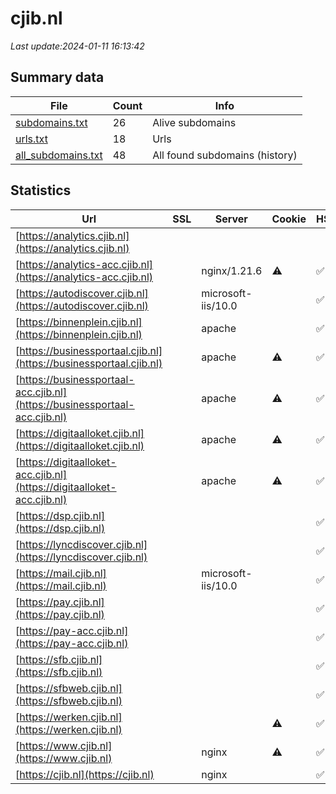 # cjib.nl
*Last update:2024-01-11 16:13:42*
## Summary data
| File       | Count | Info |
|------------|-------|------|
|[subdomains.txt](/data/cjib/subdomains.txt)|26|Alive subdomains|
|[urls.txt](/data/cjib/urls.txt)|18|Urls|
|[all_subdomains.txt](/data/cjib/all_subdomains.txt)|48|All found subdomains (history)|
## Statistics
| Url | SSL | Server | Cookie | HSTS | CSP | XFO | XXP | RP | Tech |
|------------|-------|------|------|------|------|------|------|------|------|
|[https://analytics.cjib.nl](https://analytics.cjib.nl)| | | | | | | |:white_check_mark: | |HSTS Nginx:1.21.6| |
|[https://analytics-acc.cjib.nl](https://analytics-acc.cjib.nl)| |nginx/1.21.6|:warning: |:white_check_mark: | |:warning: |:white_check_mark: | | |:white_check_mark: | |AngularJS HSTS Matom...| |
|[https://autodiscover.cjib.nl](https://autodiscover.cjib.nl)| |microsoft-iis/10.0| |:white_check_mark: | | | | |:white_check_mark: | |HSTS IIS:10.0 Window...| |
|[https://binnenplein.cjib.nl](https://binnenplein.cjib.nl)| |apache| |:white_check_mark: | |:warning: |:white_check_mark: | |:white_check_mark: | |:white_check_mark: | |Apache HTTP Server H...| |
|[https://businessportaal.cjib.nl](https://businessportaal.cjib.nl)| |apache|:warning: |:white_check_mark: | |:white_check_mark: | | |:white_check_mark: | |Apache HTTP Server H...| |
|[https://businessportaal-acc.cjib.nl](https://businessportaal-acc.cjib.nl)| |apache|:warning: |:white_check_mark: | |:white_check_mark: | | |:white_check_mark: | |Apache HTTP Server H...| |
|[https://digitaalloket.cjib.nl](https://digitaalloket.cjib.nl)| |apache|:warning: |:white_check_mark: | |:white_check_mark: | | |:white_check_mark: | |Apache HTTP Server H...| |
|[https://digitaalloket-acc.cjib.nl](https://digitaalloket-acc.cjib.nl)| |apache|:warning: |:white_check_mark: | |:white_check_mark: | | |:white_check_mark: | |Apache HTTP Server H...| |
|[https://dsp.cjib.nl](https://dsp.cjib.nl)| | | |:white_check_mark: | | |:white_check_mark: | | |:white_check_mark: | |HSTS Oracle Dynamic...| |
|[https://lyncdiscover.cjib.nl](https://lyncdiscover.cjib.nl)| || |:white_check_mark: | | | | |:white_check_mark: | |Azure HSTS| |
|[https://mail.cjib.nl](https://mail.cjib.nl)| |microsoft-iis/10.0| |:white_check_mark: | | | | |:white_check_mark: | |HSTS IIS:10.0 Window...| |
|[https://pay.cjib.nl](https://pay.cjib.nl)| | | |:white_check_mark: | | | | |:white_check_mark: | |HSTS| |
|[https://pay-acc.cjib.nl](https://pay-acc.cjib.nl)| | | |:white_check_mark: | | | | |:white_check_mark: | |HSTS| |
|[https://sfb.cjib.nl](https://sfb.cjib.nl)| || |:white_check_mark: | | | | |:white_check_mark: | |HSTS| |
|[https://sfbweb.cjib.nl](https://sfbweb.cjib.nl)| || |:white_check_mark: | | | | |:white_check_mark: | |HSTS| |
|[https://werken.cjib.nl](https://werken.cjib.nl)| | |:warning: |:white_check_mark: | |:warning: |:white_check_mark: | |:white_check_mark: | |:white_check_mark: | |HSTS Java| |
|[https://www.cjib.nl](https://www.cjib.nl)| |nginx|:warning: |:white_check_mark: | |:warning: |:white_check_mark: | |:white_check_mark: | |:white_check_mark: | |Amazon S3 Amazon Web...| |
|[https://cjib.nl](https://cjib.nl)| |nginx| |:white_check_mark: | |:warning: |:white_check_mark: | |:white_check_mark: | |:white_check_mark: | |HSTS Nginx| |